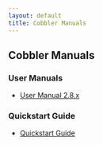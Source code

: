 ```yaml
---
layout: default
title: Cobbler Manuals
---
```


## Cobbler Manuals

### User Manuals

- [User Manual 2.8.x](https://cobbler.readthedocs.io/en/latest/)

### Quickstart Guide

- [Quickstart Guide](/manuals/quickstart)

